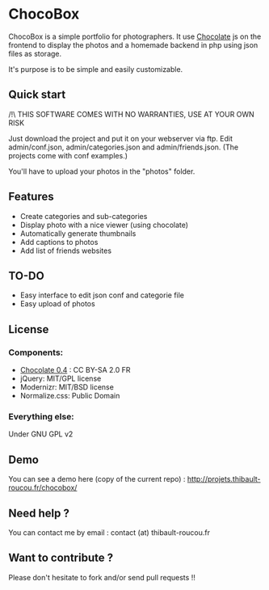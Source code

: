 # ChocoBox

ChocoBox is a simple portfolio for photographers. It use [Chocolate](https://github.com/nicolas-t/Chocolat) js on the frontend to display the photos and a homemade backend in php using json files as storage.

It's purpose is to be simple and easily customizable.

## Quick start

/!\ THIS SOFTWARE COMES WITH NO WARRANTIES, USE AT YOUR OWN RISK

Just download the project and put it on your webserver via ftp. Edit admin/conf.json, admin/categories.json and admin/friends.json. (The projects come with conf examples.)

You'll have to upload your photos in the "photos" folder.

## Features

* Create categories and sub-categories
* Display photo with a nice viewer (using chocolate)
* Automatically generate thumbnails
* Add captions to photos
* Add list of friends websites

## TO-DO

* Easy interface to edit json conf and categorie file
* Easy upload of photos

## License

### Components:

* [Chocolate 0.4](https://github.com/nicolas-t/Chocolat) : CC BY-SA 2.0 FR
* jQuery: MIT/GPL license
* Modernizr: MIT/BSD license
* Normalize.css: Public Domain


### Everything else:

Under GNU GPL v2

## Demo
You can see a demo here (copy of the current repo) : http://projets.thibault-roucou.fr/chocobox/

## Need help ?

You can contact me by email : contact (at) thibault-roucou.fr

## Want to contribute ?

Please don't hesitate to fork and/or send pull requests !!
